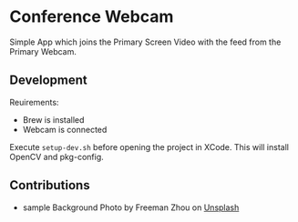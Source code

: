 # Conference Webcam

Simple App which joins the Primary Screen Video with the feed from the Primary Webcam.

## Development

Reuirements:
 - Brew is installed
 - Webcam is connected

Execute `setup-dev.sh` before opening the project in XCode.
This will install OpenCV and pkg-config.

## Contributions
 - sample Background Photo by Freeman Zhou on [Unsplash](https://unsplash.com/photos/oV9hp8wXkPE)

